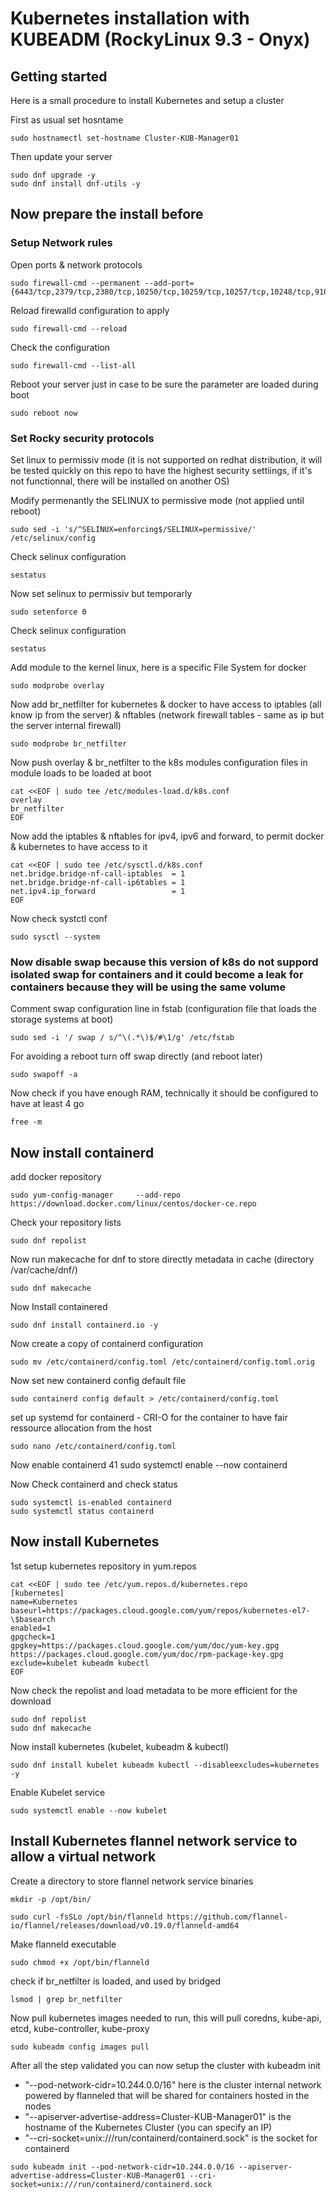 # Kubernetes installation with KUBEADM  (RockyLinux 9.3 - Onyx)

## Getting started

Here is a small procedure to install Kubernetes and setup a cluster

First as usual set hosntame
```shell
sudo hostnamectl set-hostname Cluster-KUB-Manager01
```
Then update your server
```shell
sudo dnf upgrade -y
sudo dnf install dnf-utils -y
```

## Now prepare the install before

### Setup Network rules

Open ports & network protocols
```shell
sudo firewall-cmd --permanent --add-port={6443/tcp,2379/tcp,2380/tcp,10250/tcp,10259/tcp,10257/tcp,10248/tcp,9100/tcp,7946/udp,7946/tcp,7646/udp,7646/tcp,2379/tcp}
```
Reload firewalld configuration to apply
```shell
sudo firewall-cmd --reload
```
Check the configuration
```shell
sudo firewall-cmd --list-all
```
Reboot your server just in case to be sure the parameter are loaded during boot
```shell
sudo reboot now
```

### Set Rocky security protocols

Set linux to permissiv mode 
(it is not supported on redhat distribution, it will be tested quickly on this repo to have the highest security settiings, if it's not functionnal, there will be installed on another OS)

Modify permenantly the SELINUX to permissive mode (not applied until reboot)
```shell
sudo sed -i 's/^SELINUX=enforcing$/SELINUX=permissive/' /etc/selinux/config
```
Check selinux configuration
```shell
sestatus
```
Now set selinux to permissiv but temporarly
```shell
sudo setenforce 0
```
Check selinux configuration
```shell
sestatus
```
Add module to the kernel linux, here is a specific File System for docker
```shell
sudo modprobe overlay
```
Now add br_netfilter for kubernetes & docker to have access to iptables (all know ip from the server) & nftables (network firewall tables - same as ip but the server internal firewall)
```shell
sudo modprobe br_netfilter
```

Now push overlay & br_netfilter to the k8s modules configuration files in module loads to be loaded at boot
```shell
cat <<EOF | sudo tee /etc/modules-load.d/k8s.conf
overlay
br_netfilter
EOF
```
Now add the iptables & nftables for ipv4, ipv6 and forward, to permit docker & kubernetes to have access to it
```shell
cat <<EOF | sudo tee /etc/sysctl.d/k8s.conf
net.bridge.bridge-nf-call-iptables  = 1
net.bridge.bridge-nf-call-ip6tables = 1
net.ipv4.ip_forward                 = 1
EOF
```
Now check systctl conf
```shell
sudo sysctl --system
```

### Now disable swap because this version of k8s do not suppord isolated swap for containers and it could become a leak for containers because they will be using the same volume

Comment swap configuration line in fstab (configuration file that loads the storage systems at boot)
```shell
sudo sed -i '/ swap / s/^\(.*\)$/#\1/g' /etc/fstab
```
For avoiding a reboot turn off swap directly (and reboot later)
```shell
sudo swapoff -a
```
Now check if you have enough RAM, technically it should be configured to have at least 4 go
```shell
free -m
```

## Now install containerd

add docker repository
```shell
sudo yum-config-manager     --add-repo     https://download.docker.com/linux/centos/docker-ce.repo
```
Check your repository lists
```shell
sudo dnf repolist
```
Now run makecache for dnf to store directly metadata in cache (directory /var/cache/dnf/)
```shell
sudo dnf makecache
```
Now Install containered
```shell
sudo dnf install containerd.io -y
```


Now create a copy of containerd configuration
```shell
sudo mv /etc/containerd/config.toml /etc/containerd/config.toml.orig
```
Now set new containerd config default file
```shell
sudo containerd config default > /etc/containerd/config.toml
```
set up systemd for containerd - CRI-O for the container to have fair ressource allocation from the host
```shell
sudo nano /etc/containerd/config.toml
```
Now enable containerd
   41  sudo systemctl enable --now containerd

Now Check containerd and check status
```shell
sudo systemctl is-enabled containerd
sudo systemctl status containerd
```

## Now install Kubernetes
1st setup kubernetes repository in yum.repos
```shell
cat <<EOF | sudo tee /etc/yum.repos.d/kubernetes.repo
[kubernetes]
name=Kubernetes
baseurl=https://packages.cloud.google.com/yum/repos/kubernetes-el7-\$basearch
enabled=1
gpgcheck=1
gpgkey=https://packages.cloud.google.com/yum/doc/yum-key.gpg https://packages.cloud.google.com/yum/doc/rpm-package-key.gpg
exclude=kubelet kubeadm kubectl
EOF
```
Now check the repolist and load metadata to be more efficient for the download
```shell
sudo dnf repolist
sudo dnf makecache
```
Now install kubernetes (kubelet, kubeadm & kubectl)
```shell
sudo dnf install kubelet kubeadm kubectl --disableexcludes=kubernetes -y
```

Enable Kubelet service
```shell
sudo systemctl enable --now kubelet
```
## Install Kubernetes flannel network service to allow a virtual network
Create a directory to store flannel network service binaries
```shell
mkdir -p /opt/bin/
```

```shell
sudo curl -fsSLo /opt/bin/flanneld https://github.com/flannel-io/flannel/releases/download/v0.19.0/flanneld-amd64
```

Make flanneld executable
```shell
sudo chmod +x /opt/bin/flanneld
```
check if br_netfilter is loaded, and used by bridged
```shell
lsmod | grep br_netfilter
```
Now pull kubernetes images needed to run, this will pull coredns, kube-api, etcd, kube-controller, kube-proxy
```shell
sudo kubeadm config images pull
```
After all the step validated you can now setup the cluster with kubeadm init
- "--pod-network-cidr=10.244.0.0/16" here is the cluster internal network powered by flanneled that will be shared for containers hosted in the nodes
- "--apiserver-advertise-address=Cluster-KUB-Manager01" is the hostname of the Kubernetes Cluster (you can specify an IP)
- "--cri-socket=unix:///run/containerd/containerd.sock" is the socket for containerd
```shell
sudo kubeadm init --pod-network-cidr=10.244.0.0/16 --apiserver-advertise-address=Cluster-KUB-Manager01 --cri-socket=unix:///run/containerd/containerd.sock
```
